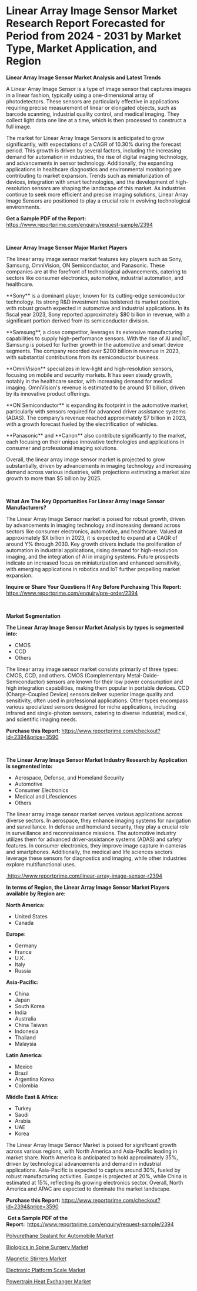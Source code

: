 <p><h1>Linear Array Image Sensor Market Research Report Forecasted for Period from 2024 -  2031 by Market Type, Market Application, and Region</h1></p><p><strong>Linear Array Image Sensor Market Analysis and Latest Trends</strong></p>
<p><p>A Linear Array Image Sensor is a type of image sensor that captures images in a linear fashion, typically using a one-dimensional array of photodetectors. These sensors are particularly effective in applications requiring precise measurement of linear or elongated objects, such as barcode scanning, industrial quality control, and medical imaging. They collect light data one line at a time, which is then processed to construct a full image.</p><p>The market for Linear Array Image Sensors is anticipated to grow significantly, with expectations of a CAGR of 10.30% during the forecast period. This growth is driven by several factors, including the increasing demand for automation in industries, the rise of digital imaging technology, and advancements in sensor technology. Additionally, the expanding applications in healthcare diagnostics and environmental monitoring are contributing to market expansion. Trends such as miniaturization of devices, integration with smart technologies, and the development of high-resolution sensors are shaping the landscape of this market. As industries continue to seek more efficient and precise imaging solutions, Linear Array Image Sensors are positioned to play a crucial role in evolving technological environments.</p></p>
<p><strong>Get a Sample PDF of the Report:&nbsp;</strong> <a href="https://www.reportprime.com/enquiry/request-sample/2394">https://www.reportprime.com/enquiry/request-sample/2394</a></p>
<p>&nbsp;</p>
<p><strong>Linear Array Image Sensor Major Market Players</strong></p>
<p><p>The linear array image sensor market features key players such as Sony, Samsung, OmniVision, ON Semiconductor, and Panasonic. These companies are at the forefront of technological advancements, catering to sectors like consumer electronics, automotive, industrial automation, and healthcare.</p><p>**Sony** is a dominant player, known for its cutting-edge semiconductor technology. Its strong R&D investment has bolstered its market position, with robust growth expected in automotive and industrial applications. In its fiscal year 2023, Sony reported approximately $80 billion in revenue, with a significant portion derived from its semiconductor division.</p><p>**Samsung**, a close competitor, leverages its extensive manufacturing capabilities to supply high-performance sensors. With the rise of AI and IoT, Samsung is poised for further growth in the automotive and smart device segments. The company recorded over $200 billion in revenue in 2023, with substantial contributions from its semiconductor business.</p><p>**OmniVision** specializes in low-light and high-resolution sensors, focusing on mobile and security markets. It has seen steady growth, notably in the healthcare sector, with increasing demand for medical imaging. OmniVision's revenue is estimated to be around $1 billion, driven by its innovative product offerings.</p><p>**ON Semiconductor** is expanding its footprint in the automotive market, particularly with sensors required for advanced driver assistance systems (ADAS). The company’s revenue reached approximately $7 billion in 2023, with a growth forecast fueled by the electrification of vehicles.</p><p>**Panasonic** and **Canon** also contribute significantly to the market, each focusing on their unique innovative technologies and applications in consumer and professional imaging solutions.</p><p>Overall, the linear array image sensor market is projected to grow substantially, driven by advancements in imaging technology and increasing demand across various industries, with projections estimating a market size growth to more than $5 billion by 2025.</p></p>
<p>&nbsp;</p>
<p><strong>What Are The Key Opportunities For Linear Array Image Sensor Manufacturers?</strong></p>
<p><p>The Linear Array Image Sensor market is poised for robust growth, driven by advancements in imaging technology and increasing demand across sectors like consumer electronics, automotive, and healthcare. Valued at approximately $X billion in 2023, it is expected to expand at a CAGR of around Y% through 2030. Key growth drivers include the proliferation of automation in industrial applications, rising demand for high-resolution imaging, and the integration of AI in imaging systems. Future prospects indicate an increased focus on miniaturization and enhanced sensitivity, with emerging applications in robotics and IoT further propelling market expansion.</p></p>
<p><strong>Inquire or Share Your Questions If Any Before Purchasing This Report:</strong> <a href="https://www.reportprime.com/enquiry/pre-order/2394">https://www.reportprime.com/enquiry/pre-order/2394</a></p>
<p>&nbsp;</p>
<p><strong>Market Segmentation</strong></p>
<p><strong>The Linear Array Image Sensor Market Analysis by types is segmented into:</strong></p>
<p><ul><li>CMOS</li><li>CCD</li><li>Others</li></ul></p>
<p><p>The linear array image sensor market consists primarily of three types: CMOS, CCD, and others. CMOS (Complementary Metal-Oxide-Semiconductor) sensors are known for their low power consumption and high integration capabilities, making them popular in portable devices. CCD (Charge-Coupled Device) sensors deliver superior image quality and sensitivity, often used in professional applications. Other types encompass various specialized sensors designed for niche applications, including infrared and single-photon sensors, catering to diverse industrial, medical, and scientific imaging needs.</p></p>
<p><strong>Purchase this Report:&nbsp;</strong><a href="https://www.reportprime.com/checkout?id=2394&price=3590">https://www.reportprime.com/checkout?id=2394&price=3590</a></p>
<p>&nbsp;</p>
<p><strong>The Linear Array Image Sensor Market Industry Research by Application is segmented into:</strong></p>
<p><ul><li>Aerospace, Defense, and Homeland Security</li><li>Automotive</li><li>Consumer Electronics</li><li>Medical and Lifesciences</li><li>Others</li></ul></p>
<p><p>The linear array image sensor market serves various applications across diverse sectors. In aerospace, they enhance imaging systems for navigation and surveillance. In defense and homeland security, they play a crucial role in surveillance and reconnaissance missions. The automotive industry utilizes them for advanced driver-assistance systems (ADAS) and safety features. In consumer electronics, they improve image capture in cameras and smartphones. Additionally, the medical and life sciences sectors leverage these sensors for diagnostics and imaging, while other industries explore multifunctional uses.</p></p>
<p><a href="https://www.reportprime.com/linear-array-image-sensor-r2394">&nbsp;https://www.reportprime.com/linear-array-image-sensor-r2394</a></p>
<p><strong>In terms of Region, the Linear Array Image Sensor Market Players available by Region are:</strong></p>
<p>
    <p> <strong> North America: </strong>
        <ul>
            <li>United States</li>
            <li>Canada</li>
        </ul>
        </p> 
    <p> <strong> Europe: </strong>
        <ul>
            <li>Germany</li>
            <li>France</li>
            <li>U.K.</li>
            <li>Italy</li>
            <li>Russia</li>
        </ul>
        </p> 
    <p> <strong> Asia-Pacific: </strong>
        <ul>
            <li>China</li>
            <li>Japan</li>
            <li>South Korea</li>
            <li>India</li>
            <li>Australia</li>
            <li>China Taiwan</li>
            <li>Indonesia</li>
            <li>Thailand</li>
            <li>Malaysia</li>
        </ul>
        </p> 
    <p> <strong> Latin America: </strong>
        <ul>
            <li>Mexico</li>
            <li>Brazil</li>
            <li>Argentina Korea</li>
            <li>Colombia</li>
        </ul>
        </p> 
    <p> <strong> Middle East & Africa: </strong>
        <ul>
            <li>Turkey</li>
            <li>Saudi</li>
            <li>Arabia</li>
            <li>UAE</li>
            <li>Korea</li>
        </ul>
    </p>
    </p>
<p><p>The Linear Array Image Sensor Market is poised for significant growth across various regions, with North America and Asia-Pacific leading in market share. North America is anticipated to hold approximately 35%, driven by technological advancements and demand in industrial applications. Asia-Pacific is expected to capture around 30%, fueled by robust manufacturing activities. Europe is projected at 20%, while China is estimated at 15%, reflecting its growing electronics sector. Overall, North America and APAC are expected to dominate the market landscape.</p></p>
<p><strong>Purchase this Report: </strong><a href="https://www.reportprime.com/checkout?id=2394&price=3590">https://www.reportprime.com/checkout?id=2394&price=3590</a></p>
<p>&nbsp;<strong>Get a Sample PDF of the Report:&nbsp;&nbsp;</strong><a href="https://www.reportprime.com/enquiry/request-sample/2394">https://www.reportprime.com/enquiry/request-sample/2394</a></p>
<p><strong></strong></p>
<p><p><a href="https://medium.com/@jeancoleman732/what-is-influencing-the-future-of-polyurethane-sealant-for-automobile-d6045b18d00d?postPublishedType=initial">Polyurethane Sealant for Automobile Market</a></p><p><a href="https://issuu.com/reportprime-2/docs/biologics-in-spine-surgery-market-s_5a47f457dee904">Biologics in Spine Surgery Market</a></p><p><a href="https://www.linkedin.com/pulse/magnetic-stirrers-market-strategic-insights-product-evolution-qj2vc?trackingId=JloevoY4QO%2BtEm1F4LlIug%3D%3D">Magnetic Stirrers Market</a></p><p><a href="https://www.linkedin.com/pulse/market-insights-global-electronic-platform-scale-forecast-innovation-z4omc?trackingId=a3pmbkb%2BTrCu0OvpYlR4mA%3D%3D">Electronic Platform Scale Market</a></p><p><a href="https://medium.com/@earlecmcneil/navigating-the-powertrain-heat-exchanger-market-expert-analysis-and-market-forecast-for-period-da0b1c99b896">Powertrain Heat Exchanger Market</a></p></p>